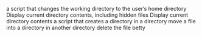 a script that changes the working directory to the user’s home directory
Display current directory contents, including hidden files
Display current directory contents
a script that creates a directory in a directory
move a file into a directory in another directory
delete the file betty
